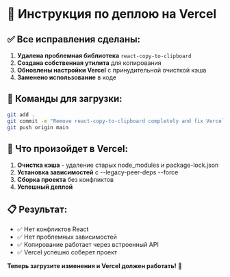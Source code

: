 # 🚀 Инструкция по деплою на Vercel

## ✅ Все исправления сделаны:

1. **Удалена проблемная библиотека** `react-copy-to-clipboard`
2. **Создана собственная утилита** для копирования
3. **Обновлены настройки Vercel** с принудительной очисткой кэша
4. **Заменено использование** в коде

## 🔧 Команды для загрузки:

```bash
git add .
git commit -m "Remove react-copy-to-clipboard completely and fix Vercel deployment"
git push origin main
```

## 🎯 Что произойдет в Vercel:

1. **Очистка кэша** - удаление старых node_modules и package-lock.json
2. **Установка зависимостей** с --legacy-peer-deps --force
3. **Сборка проекта** без конфликтов
4. **Успешный деплой**

## 📋 Результат:

- ✅ Нет конфликтов React
- ✅ Нет проблемных зависимостей
- ✅ Копирование работает через встроенный API
- ✅ Vercel успешно соберет проект

**Теперь загрузите изменения и Vercel должен работать!** 🎉
